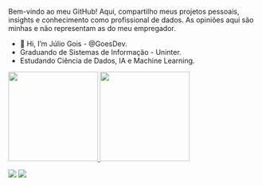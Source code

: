 Bem-vindo ao meu GitHub! Aqui, compartilho meus projetos pessoais, insights e conhecimento como profissional de dados. As opiniões aqui são minhas e não representam as do meu empregador.

- 👋 Hi, I’m Júlio Gois - @GoesDev.
- Graduando de Sistemas de Informação - Uninter.
- Estudando Ciência de Dados, IA e Machine Learning.

<div>
<a href="https://github.com/GoesDev">
<img loading="lazy" height="180em" src="https://github-readme-stats.vercel.app/api/top-langs/?username=seu-usuário-aqui&layout=compact&langs_count=7&theme=dracula"/>
<img loading="lazy" height="180em" src="https://github-readme-stats.vercel.app/api?username=seu-usuário-aqui&show_icons=true&theme=dracula&include_all_commits=true&count_private=true"/>
</div>

<a href="https://www.linkedin.com/in/julio-gois" target="_blank"><img loading="lazy" src="https://img.shields.io/badge/-LinkedIn-%230077B5?style=for-the-badge&logo=linkedin&logoColor=white" target="_blank"></a> 
<a href = "mailto:jcgoes.dev@gmail.com"><img loading="lazy" src="https://img.shields.io/badge/Gmail-D14836?style=for-the-badge&logo=gmail&logoColor=white" target="_blank"></a>
